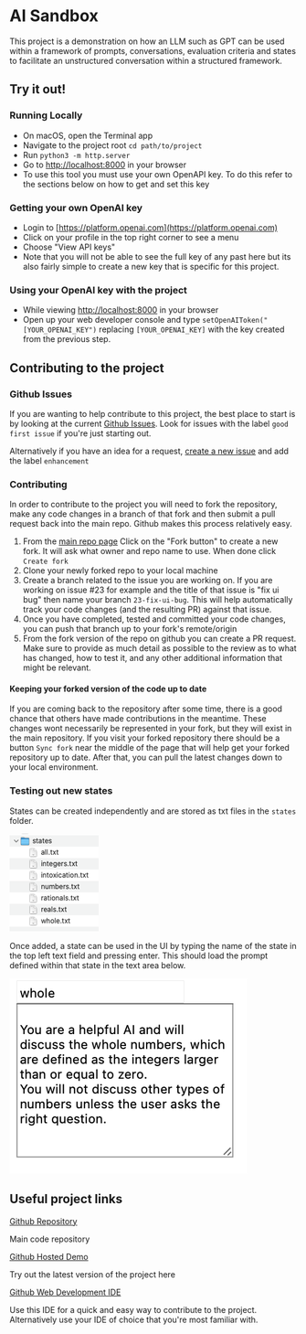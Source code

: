 # AI Sandbox

This project is a demonstration on how an LLM such as GPT can be used within a framework of prompts, conversations, evaluation criteria and states to facilitate an unstructured conversation within a structured framework.

## Try it out!

### Running Locally

- On macOS, open the Terminal app
- Navigate to the project root `cd path/to/project`
- Run `python3 -m http.server`
- Go to [http://localhost:8000](http://localhost:8000) in your browser
- To use this tool you must use your own OpenAPI key. To do this refer to the sections below on how to get and set this key

### Getting your own OpenAI key

- Login to [https://platform.openai.com](https://platform.openai.com) 
- Click on your profile in the top right corner to see a menu
- Choose "View API keys"
- Note that you will not be able to see the full key of any past here but its also fairly simple to create a new key that is specific for this project.

### Using your OpenAI key with the project

- While viewing [http://localhost:8000](http://localhost:8000) in your browser
- Open up your web developer console and type `setOpenAIToken("[YOUR_OPENAI_KEY")` replacing `[YOUR_OPENAI_KEY]` with the key created from the previous step.


## Contributing to the project

### Github Issues

If you are wanting to help contribute to this project, the best place to start is by looking at the current [Github Issues](https://github.com/tedgoddard/aiSandbox/issues). Look for issues with the label `good first issue` if you're just starting out.

Alternatively if you have an idea for a request, [create a new issue](https://github.com/tedgoddard/aiSandbox/issues/new) and add the label `enhancement`

### Contributing

In order to contribute to the project you will need to fork the repository, make any code changes in a branch of that fork and then submit a pull request back into the main repo. Github makes this process relatively easy.

1. From the [main repo page](https://github.com/tedgoddard/aiSandbox) Click on the "Fork button" to create a new fork. It will ask what owner and repo name to use. When done click `Create fork`
2. Clone your newly forked repo to your local machine
3. Create a branch related to the issue you are working on. If you are working on issue #23 for example and the title of that issue is "fix ui bug" then name your branch `23-fix-ui-bug`. This will help automatically track your code changes (and the resulting PR) against that issue.
4. Once you have completed, tested and committed your code changes, you can push that branch up to your fork's remote/origin
5. From the fork version of the repo on github you can create a PR request. Make sure to provide as much detail as possible to the review as to what has changed, how to test it, and any other additional information that might be relevant.

#### Keeping your forked version of the code up to date

If you are coming back to the repository after some time, there is a good chance that others have made contributions in the meantime. These changes wont necessarily be represented in your fork, but they will exist in the main repository. If you visit your forked repository there should be a button `Sync fork` near the middle of the page that will help get your forked repository up to date. After that, you can pull the latest changes down to your local environment.

### Testing out new states

States can be created independently and are stored as txt files in the `states` folder. 

![](images/states.png)

Once added, a state can be used in the UI by typing the name of the state in the top left text field and pressing enter. This should load the prompt defined within that state in the text area below.

![](images/whole.png)

## Useful project links

[Github Repository](https://github.com/tedgoddard/aiSandbox)

Main code repository

[Github Hosted Demo](https://tedgoddard.github.io/aiSandbox/)

Try out the latest version of the project here

[Github Web Development IDE](https://github.dev/tedgoddard/aiSandbox)

Use this IDE for a quick and easy way to contribute to the project. Alternatively use your IDE of choice that you're most familiar with.



